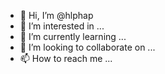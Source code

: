 - 👋 Hi, I’m @hlphap
- 👀 I’m interested in ...
- 🌱 I’m currently learning ...
- 💞️ I’m looking to collaborate on ...
- 📫 How to reach me ...

<!---
hlphap/hlphap is a ✨ special ✨ repository because its `README.md` (this file) appears on your GitHub profile.
You can click the Preview link to take a look at your changes.
--->
